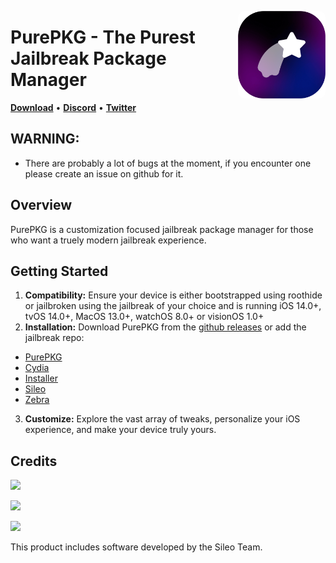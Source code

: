 <p align="right">
  <img align="right" height="140" src="https://github.com/Lrdsnow/PurePKG/blob/main/PrettyIcon.png?raw=true" alt="PurePKG Logo" style="float: right; border-radius: 10px;"/>
</p>

<h1 align="left">PurePKG - The Purest Jailbreak Package Manager</h1>

<p align="left">
  <strong><a href="https://github.com/Lrdsnow/purepkg/releases/latest">Download</a></strong>
  •
  <strong><a href="https://discord.gg/purepkg">Discord</a></strong>
  •
  <strong><a href="https://twitter.com/Lrdsnow101">Twitter</a></strong>
</p>

## WARNING:

- There are probably a lot of bugs at the moment, if you encounter one please create an issue on github for it.

## Overview

PurePKG is a customization focused jailbreak package manager for those who want a truely modern jailbreak experience.

## Getting Started

1. **Compatibility:** Ensure your device is either bootstrapped using roothide or jailbroken using the jailbreak of your choice and is running iOS 14.0+, tvOS 14.0+, MacOS 13.0+, watchOS 8.0+ or visionOS 1.0+
2. **Installation:** Download PurePKG from the [github releases](https://github.com/Lrdsnow/purepkg/releases/latest) or add the jailbreak repo:
- [PurePKG](purepkg://addrepo/https://lrdsnow.github.io/purepkg)
- [Cydia](cydia://url/https://cydia.saurik.com/api/share#?source=https://lrdsnow.github.io/purepkg)
- [Installer](installer://add/https://lrdsnow.github.io/purepkg)
- [Sileo](sileo://source/https://lrdsnow.github.io/purepkg)
- [Zebra](zbra://sources/add/https://lrdsnow.github.io/purepkg)
3. **Customize:** Explore the vast array of tweaks, personalize your iOS experience, and make your device truly yours.

## Credits

<a href="https://github.com/Lrdsnow"><img src="https://img.shields.io/static/v1?style=social&message=Main Developer&logo=github&logoColor=000000&label=Lrdsnow" /></a>

<a href="https://github.com/Sileo"><img src="https://img.shields.io/static/v1?style=social&message=APT Wrapper&logo=github&logoColor=000000&label=Sileo" /></a>

<a href="https://icons8.com"><img src="https://img.shields.io/static/v1?style=social&message=Plumpy Icons&logo=icons8&logoColor=1FB141&label=icons8" /></a>

This product includes software developed by the Sileo Team.
